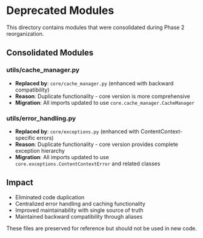 # Deprecated Modules

This directory contains modules that were consolidated during Phase 2 reorganization.

## Consolidated Modules

### utils/cache_manager.py
- **Replaced by**: `core/cache_manager.py` (enhanced with backward compatibility)
- **Reason**: Duplicate functionality - core version is more comprehensive
- **Migration**: All imports updated to use `core.cache_manager.CacheManager`

### utils/error_handling.py  
- **Replaced by**: `core/exceptions.py` (enhanced with ContentContext-specific errors)
- **Reason**: Duplicate functionality - core version provides complete exception hierarchy
- **Migration**: All imports updated to use `core.exceptions.ContentContextError` and related classes

## Impact
- Eliminated code duplication
- Centralized error handling and caching functionality
- Improved maintainability with single source of truth
- Maintained backward compatibility through aliases

These files are preserved for reference but should not be used in new code.